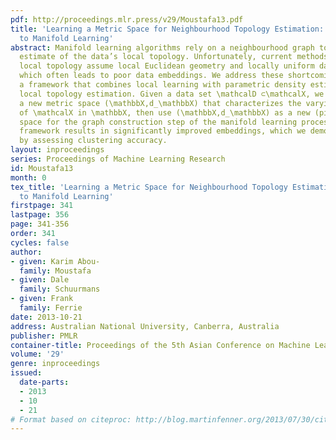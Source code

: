 ```yaml
---
pdf: http://proceedings.mlr.press/v29/Moustafa13.pdf
title: 'Learning a Metric Space for Neighbourhood Topology Estimation: Application
  to Manifold Learning'
abstract: Manifold learning algorithms rely on a neighbourhood graph to provide an
  estimate of the data’s local topology. Unfortunately, current methods for estimating
  local topology assume local Euclidean geometry and locally uniform data density,
  which often leads to poor data embeddings. We address these shortcomings by proposing
  a framework that combines local learning with parametric density estimation for
  local topology estimation. Given a data set \mathcalD ⊂\mathcalX, we first estimate
  a new metric space (\mathbbX,d_\mathbbX) that characterizes the varying sample density
  of \mathcalX in \mathbbX, then use (\mathbbX,d_\mathbbX) as a new (pilot) input
  space for the graph construction step of the manifold learning process. The proposed
  framework results in significantly improved embeddings, which we demonstrated objectively
  by assessing clustering accuracy.
layout: inproceedings
series: Proceedings of Machine Learning Research
id: Moustafa13
month: 0
tex_title: 'Learning a Metric Space for Neighbourhood Topology Estimation: Application
  to Manifold Learning'
firstpage: 341
lastpage: 356
page: 341-356
order: 341
cycles: false
author:
- given: Karim Abou-
  family: Moustafa
- given: Dale
  family: Schuurmans
- given: Frank
  family: Ferrie
date: 2013-10-21
address: Australian National University, Canberra, Australia
publisher: PMLR
container-title: Proceedings of the 5th Asian Conference on Machine Learning
volume: '29'
genre: inproceedings
issued:
  date-parts:
  - 2013
  - 10
  - 21
# Format based on citeproc: http://blog.martinfenner.org/2013/07/30/citeproc-yaml-for-bibliographies/
---
```

